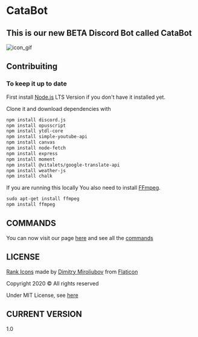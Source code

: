 # CataBot

## This is our new BETA Discord Bot called CataBot

![icon_gif](https://raw.githubusercontent.com/CatalaHD/CataBot/master/imgs/gif_frames/icon_new.gif)

## Contribuiting

### To keep it up to date

First install [Node.js](https://nodejs.org/en/) LTS Version if you don't have it installed yet.

Clone it and download dependencies with

```txt
npm install discord.js
npm install opusscript
npm install ytdl-core
npm install simple-youtube-api
npm install canvas
npm install node-fetch
npm install express
npm install moment
npm install @vitalets/google-translate-api
npm install weather-js
npm install chalk
```

If you are running this locally
You also need to install [FFmpeg](https://www.youtube.com/watch?v=qjtmgCb8NcE).

```txt
sudo apt-get install ffmpeg
npm install ffmpeg
```

## **COMMANDS**

You can now visit our page [here](https://catalahd.github.io/CataBot/) and see all the [commands](https://catalahd.github.io/CataBot/commands.html)

## LICENSE

[Rank Icons](https://www.flaticon.com/packs/rank-badge) made by [Dimitry Miroliubov](https://www.flaticon.com/authors/dimitry-miroliubov) from [Flaticon](https://www.flaticon.com/)

Copyright 2020 © All rights reserved

Under MIT License, see [here](LICENSE)

## CURRENT VERSION

1.0
